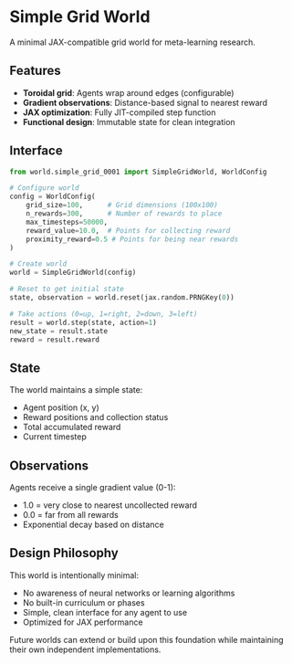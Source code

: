 # Simple Grid World

A minimal JAX-compatible grid world for meta-learning research.

## Features

- **Toroidal grid**: Agents wrap around edges (configurable)
- **Gradient observations**: Distance-based signal to nearest reward
- **JAX optimization**: Fully JIT-compiled step function
- **Functional design**: Immutable state for clean integration

## Interface

```python
from world.simple_grid_0001 import SimpleGridWorld, WorldConfig

# Configure world
config = WorldConfig(
    grid_size=100,      # Grid dimensions (100x100)
    n_rewards=300,      # Number of rewards to place
    max_timesteps=50000,
    reward_value=10.0,  # Points for collecting reward
    proximity_reward=0.5 # Points for being near rewards
)

# Create world
world = SimpleGridWorld(config)

# Reset to get initial state
state, observation = world.reset(jax.random.PRNGKey(0))

# Take actions (0=up, 1=right, 2=down, 3=left)
result = world.step(state, action=1)
new_state = result.state
reward = result.reward
```

## State

The world maintains a simple state:
- Agent position (x, y)
- Reward positions and collection status
- Total accumulated reward
- Current timestep

## Observations

Agents receive a single gradient value (0-1):
- 1.0 = very close to nearest uncollected reward
- 0.0 = far from all rewards
- Exponential decay based on distance

## Design Philosophy

This world is intentionally minimal:
- No awareness of neural networks or learning algorithms
- No built-in curriculum or phases
- Simple, clean interface for any agent to use
- Optimized for JAX performance

Future worlds can extend or build upon this foundation while maintaining their own independent implementations.